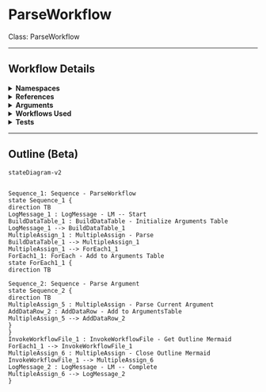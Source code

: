 # ParseWorkflow
Class: ParseWorkflow



<hr />

## Workflow Details
<details>
    <summary>
    <b>Namespaces</b>
    </summary>
    
- System.Activities
- System.Activities.Statements
- System
- System.Collections
- System.Collections.Generic
- System.Collections.ObjectModel
- System.Data
- System.Linq
- System.Xml
- System.Xml.Linq
- UiPath.Core.Activities
- System.Reflection
- System.IO
- Newtonsoft.Json.Linq
- System.Xml.Serialization
- System.ComponentModel
- System.Runtime.Serialization


</details>
<details>
    <summary>
    <b>References</b>
    </summary>

- Microsoft.CSharp
- Microsoft.VisualBasic
- Microsoft.Win32.Primitives
- netstandard
- Newtonsoft.Json
- NPOI
- PresentationFramework
- System
- System.Activities
- System.Collections
- System.Collections.Immutable
- System.Collections.NonGeneric
- System.Collections.Specialized
- System.ComponentModel
- System.ComponentModel.EventBasedAsync
- System.ComponentModel.Primitives
- System.ComponentModel.TypeConverter
- System.Configuration.ConfigurationManager
- System.Console
- System.Core
- System.Data
- System.Data.Common
- System.Data.SqlClient
- System.IO.FileSystem.AccessControl
- System.IO.FileSystem.DriveInfo
- System.IO.FileSystem.Watcher
- System.IO.Packaging
- System.Linq
- System.Linq.Expressions
- System.Linq.Parallel
- System.Linq.Queryable
- System.Memory
- System.Memory.Data
- System.ObjectModel
- System.Private.CoreLib
- System.Private.DataContractSerialization
- System.Private.ServiceModel
- System.Private.Uri
- System.Private.Xml
- System.Private.Xml.Linq
- System.Reflection.DispatchProxy
- System.Reflection.Metadata
- System.Reflection.TypeExtensions
- System.Runtime.CompilerServices.Unsafe
- System.Runtime.CompilerServices.VisualC
- System.Runtime.InteropServices
- System.Runtime.Serialization
- System.Runtime.Serialization.Formatters
- System.Runtime.Serialization.Primitives
- System.Security.Permissions
- System.ServiceModel
- System.ServiceModel.Activities
- System.Xaml
- System.Xml
- System.Xml.Linq
- System.Xml.XPath.XDocument
- UiPath.Platform
- UiPath.Studio.Constants
- UiPath.System.Activities
- UiPath.System.Activities.Design
- UiPath.System.Activities.ViewModels
- UiPath.Workflow
- WindowsBase


</details>
<details>
    <summary>
    <b>Arguments</b>
    </summary>

| Name | Direction | Type | Description |
|  --- | --- | --- | ---  |
| in_FilePath | InArgument | x:String |  |
| out_Document | OutArgument | sxl:XDocument |  |
| out_Namespaces | OutArgument | scg:List(x:String) |  |
| out_References | OutArgument | scg:List(x:String) |  |
| out_DocumentClass | OutArgument | x:String |  |
| out_WorkflowName | OutArgument | x:String |  |
| out_WorkflowDescription | OutArgument | x:String |  |
| out_OutlineMarkdown | OutArgument | x:String |  |
| out_dt_Arguments | OutArgument | sd:DataTable |  |
| out_WorkflowsUsed | OutArgument | scg:IEnumerable(x:String) |  |

    
</details>
<details>
    <summary>
    <b>Workflows Used</b>
    </summary>

- C:\Users\eyash\Documents\UiPath\LazyFramework\AutoDocs\TraverseWorkflow.xaml

    
</details>
<details>
    <summary>
    <b>Tests</b>
    </summary>



    
</details>

<hr />

## Outline (Beta)

```mermaid
stateDiagram-v2


Sequence_1: Sequence - ParseWorkflow
state Sequence_1 {
direction TB
LogMessage_1 : LogMessage - LM -- Start
BuildDataTable_1 : BuildDataTable - Initialize Arguments Table
LogMessage_1 --> BuildDataTable_1
MultipleAssign_1 : MultipleAssign - Parse
BuildDataTable_1 --> MultipleAssign_1
MultipleAssign_1 --> ForEach1_1
ForEach1_1: ForEach - Add to Arguments Table
state ForEach1_1 {
direction TB

Sequence_2: Sequence - Parse Argument
state Sequence_2 {
direction TB
MultipleAssign_5 : MultipleAssign - Parse Current Argument
AddDataRow_2 : AddDataRow - Add to ArgumentsTable
MultipleAssign_5 --> AddDataRow_2
}
}
InvokeWorkflowFile_1 : InvokeWorkflowFile - Get Outline Mermaid
ForEach1_1 --> InvokeWorkflowFile_1
MultipleAssign_6 : MultipleAssign - Close Outline Mermaid
InvokeWorkflowFile_1 --> MultipleAssign_6
LogMessage_2 : LogMessage - LM -- Complete
MultipleAssign_6 --> LogMessage_2
}
```